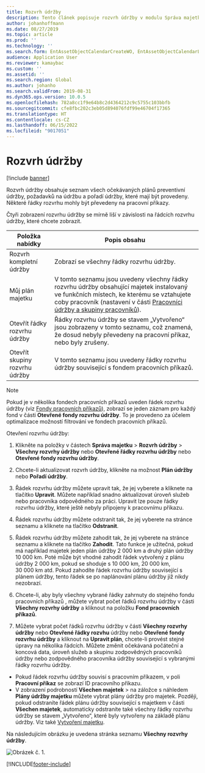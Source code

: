 ```yaml
---
title: Rozvrh údržby
description: Tento článek popisuje rozvrh údržby v modulu Správa majetku.
author: johanhoffmann
ms.date: 08/27/2019
ms.topic: article
ms.prod: ''
ms.technology: ''
ms.search.form: EntAssetObjectCalendarCreateWO, EntAssetObjectCalendarListPagePoolsOpen, EntAssetObjectCalendarListPage, EntAssetObjectCalendarListPagePreviewPart, EntAssetObjectCalendarEdit, EntAssetObjectCalendarAdjust, EntAssetObjectCalendarDiscard, EntAssetObjectCalendarInfoPart
audience: Application User
ms.reviewer: kamaybac
ms.custom: ''
ms.assetid: ''
ms.search.region: Global
ms.author: johanho
ms.search.validFrom: 2019-08-31
ms.dyn365.ops.version: 10.0.5
ms.openlocfilehash: 782a8cc1f9e64b8c2d4364212c9c5755c103bbfb
ms.sourcegitcommit: cfe8fbc202c3eb05d894076fdf99e46704f17365
ms.translationtype: HT
ms.contentlocale: cs-CZ
ms.lasthandoff: 06/15/2022
ms.locfileid: "9017051"
---
```

# <a name="maintenance-schedule"></a>Rozvrh údržby

[!include [banner](../../includes/banner.md)]

 

Rozvrh údržby obsahuje seznam všech očekávaných plánů preventivní údržby, požadavků na údržbu a pořadí údržby, které mají být provedeny. Některé řádky rozvrhu mohly být převedeny na pracovní příkazy.

Čtyři zobrazení rozvrhu údržby se mírně liší v závislosti na řádcích rozvrhu údržby, které chcete zobrazit.

| Položka nabídky                  | Popis obsahu                                                                                                                                             |
|----------------------------|----------------------------------------------------------------------------------------------------------------------------------------------------------------------------------------------|
| Rozvrh kompletní údržby       | Zobrazí se všechny řádky rozvrhu údržby.     |
| Můj plán majetku        | V tomto seznamu jsou uvedeny všechny řádky rozvrhu údržby obsahující majetek instalovaný ve funkčních místech, ke kterému se vztahujete coby pracovník (nastavení v části [Pracovníci údržby a skupiny pracovníků](../setup-for-objects/workers-and-worker-groups.md)). |
| Otevřít řádky rozvrhu údržby | Řádky rozvrhu údržby se stavem „Vytvořeno“ jsou zobrazeny v tomto seznamu, což znamená, že dosud nebyly převedeny na pracovní příkaz, nebo byly zrušeny.                                            |
| Otevřít skupiny rozvrhu údržby | V tomto seznamu jsou uvedeny řádky rozvrhu údržby související s fondem pracovních příkazů.                                                                                                                  |

>[!NOTE]
>Pokud je v několika fondech pracovních příkazů uveden řádek rozvrhu údržby (viz [Fondy pracovních příkazů](../work-orders/work-order-pools.md)), zobrazí se jeden záznam pro každý fond v části **Otevřené fondy rozvrhu údržby**. To je provedeno za účelem optimalizace možností filtrování ve fondech pracovních příkazů.

Otevření rozvrhu údržby:

1. Klikněte na položky v částech **Správa majetku** > **Rozvrh údržby** > **Všechny rozvrhy údržby** nebo **Otevřené řádky rozvrhu údržby** nebo **Otevřené fondy rozvrhu údržby**.

2. Chcete-li aktualizovat rozvrh údržby, klikněte na možnost **Plán údržby** nebo **Pořadí údržby**. 

3. Řádek rozvrhu údržby můžete upravit tak, že jej vyberete a kliknete na tlačítko **Upravit**. Můžete například snadno aktualizovat úroveň služeb nebo pracovníka odpovědného za práci. Upravit lze pouze řádky rozvrhu údržby, které ještě nebyly připojeny k pracovnímu příkazu.

4. Řádek rozvrhu údržby můžete odstranit tak, že jej vyberete na stránce seznamu a kliknete na tlačítko **Odstranit**.

5. Řádek rozvrhu údržby můžete zahodit tak, že jej vyberete na stránce seznamu a kliknete na tlačítko **Zahodit**. Tato funkce je užitečná, pokud má například majetek jeden plán údržby 2 000 km a druhý plán údržby 10 000 km. Poté může být vhodné zahodit řádek vytvořený z plánu údržby 2 000 km, pokud se shoduje s 10 000 km, 20 000 km, 30 000 km atd. Pokud zahodíte řádek rozvrhu údržby související s plánem údržby, tento řádek se po naplánování plánu údržby již nikdy nezobrazí.

6. Chcete-li, aby byly všechny vybrané řádky zahrnuty do stejného fondu pracovních příkazů , můžete vybrat počet řádků rozvrhu údržby v části **Všechny rozvrhy údržby** a kliknout na položku **Fond pracovních příkazů**.

7. Můžete vybrat počet řádků rozvrhu údržby v části **Všechny rozvrhy údržby** nebo **Otevřené řádky rozvhu** údržby nebo **Otevřené fondy rozvrhu údržby** a kliknout na **Upravit plán**, chcete-li provést stejné úpravy na několika řádcích. Můžete změnit očekávaná počáteční a koncová data, úroveň služeb a skupinu zodpovědných pracovníků údržby nebo zodpovědného pracovníka údržby související s vybranými řádky rozvrhu údržby.

- Pokud řádek rozvrhu údržby souvisí s pracovním příkazem, v poli **Pracovní příkaz** se zobrazí ID pracovního příkazu.  
- V zobrazení podrobností **Všechen majetek** > na záložce s náhledem **Plány údržby majetku** můžete vybrat plány údržby pro majetek. Později, pokud odstraníte řádek plánu údržby související s majetkem v části **Všechen majetek**, automaticky odstraníte také všechny řádky rozvrhu údržby se stavem „Vytvořeno“, které byly vytvořeny na základě plánu údržby. Viz také [Vytvoření majetku](../objects/create-an-object.md).

Na následujícím obrázku je uvedena stránka seznamu **Všechny rozvrhy údržby**.

![Obrázek č. 1.](media/16-preventive-maintenance.png)



[!INCLUDE[footer-include](../../../includes/footer-banner.md)]
